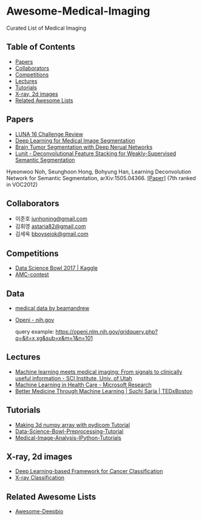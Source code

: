 ﻿# Awesome-Medical-Imaging

Curated List of Medical Imaging

## Table of Contents
- [Papers](#papers)
- [Collaborators](#collaborators)
- [Competitions](#competitions)
- [Lectures](#lectures)
- [Tutorials](#tutorials)
- [X-ray, 2d images](#x-ray-2d-images)
- [Related Awesome Lists](#related-awesome-lists)

## Papers
* [LUNA 16 Challenge Review](https://arxiv.org/abs/1612.08012)
* [Deep Learning for Medical Image Segmentation](https://arxiv.org/pdf/1505.02000.pdf)
* [Brain Tumor Segmentation with Deep Nerual Networks](https://arxiv.org/pdf/1505.03540v3.pdf)
* [Lunit - Deconvolutional Feature Stacking for Weakly-Supervised Semantic Segmentation](https://arxiv.org/pdf/1602.04984.pdf)

Hyeonwoo Noh, Seunghoon Hong, Bohyung Han, Learning Deconvolution Network for Semantic Segmentation, arXiv:1505.04366. [[Paper]](https://arxiv.org/pdf/1505.04366.pdf) (7th ranked in VOC2012)

## Collaborators
* 이준호 junhoning@gmail.com
* 김휘영 astaria82@gmail.com
* 김세옥 bboyseiok@gmail.com

## Competitions
* [Data Science Bowl 2017 | Kaggle](https://www.kaggle.com/c/data-science-bowl-2017)
* [AMC-contest](http://amc-conetest.azurewebsites.net/ASAN-MS/index.html)

## Data
* [medical data by beamandrew](https://github.com/beamandrew/medical-data/blob/master/README.md)
* [Openi - nih.gov](https://openi.nlm.nih.gov/)

  query example: https://openi.nlm.nih.gov/gridquery.php?q=&it=x,xg&sub=x&m=1&n=101

## Lectures
* [Machine learning meets medical imaging: From signals to clinically useful information - SCI Institute, Univ. of Utah](https://www.youtube.com/watch?v=7vtpWbrVdDY)
* [Machine Learning in Health Care - Microsoft Research](https://www.youtube.com/watch?v=XQsHPuXKmO4)
* [Better Medicine Through Machine Learning | Suchi Saria | TEDxBoston](https://www.youtube.com/watch?v=Nj2YSLPn6OY)

## Tutorials
* [Making 3d numpy array with pydicom Tutorial](https://www.kaggle.com/rmchamberlain/data-science-bowl-2017/dicom-to-3d-numpy-arrays)
* [Data-Science-Bowl-Preprocessing-Tutorial](https://www.kaggle.com/gzuidhof/data-science-bowl-2017/full-preprocessing-tutorial)
* [Medical-Image-Analysis-IPython-Tutorials](https://github.com/curiale/Medical-Image-Analysis-IPython-Tutorials)

## X-ray, 2d images
* [Deep Learning-based Framework for Cancer Classification](https://github.com/CityUHK-CompBio/DeepCC)
* [X-ray Classification](https://github.com/ayush1997/Xvision)

## Related Awesome Lists

* [Awesome-Deepbio](https://github.com/gokceneraslan/awesome-deepbio)